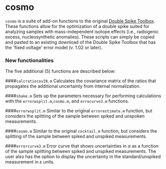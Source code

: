 # cosmo

`cosmo` is a suite of add-on functions to the original <a href="">Double Spike Toolbox</a>. These functions allow for the optimization of a double spike suited for analyzing samples with mass-independent isotope effects (i.e., radiogenic excess, nucleosynthetic anomalies). These scripts can simply be copied and pasted to an existing download of the Double Spike Toolbox that has the 'fixed voltage' error model (v. 1.02 or later). 

### New functionalities
The five additional (5) functions are described below:

####`calcratiocovIN.m`
Calculates the covariance matrix of the ratios that propagates the additional uncertainty from internal normalization.

####`shake.m`
Sets up the parameters necessary for performing calculations with the `errorwsplit.m`,`cosmo.m`, and `errocurve3.m` functions.

####`errorwsplit.m`
Similar to the original `errorestimate.m` function, but considers the splitting of the sample between spiked and unspoken measurements.

####`cosmo.m`
Similar to the original `cocktail.m` function, but considers the splitting of the sample between spiked and unspiked measurements.

####`errorcurve3.m`
Error curve that shows uncertainties in $\alpha$ as a function of the sample splitting between spiked and unspiked measurements. The user also has the option to display the uncertainty in the standard/unspiked measurement in $\varepsilon$ units.
